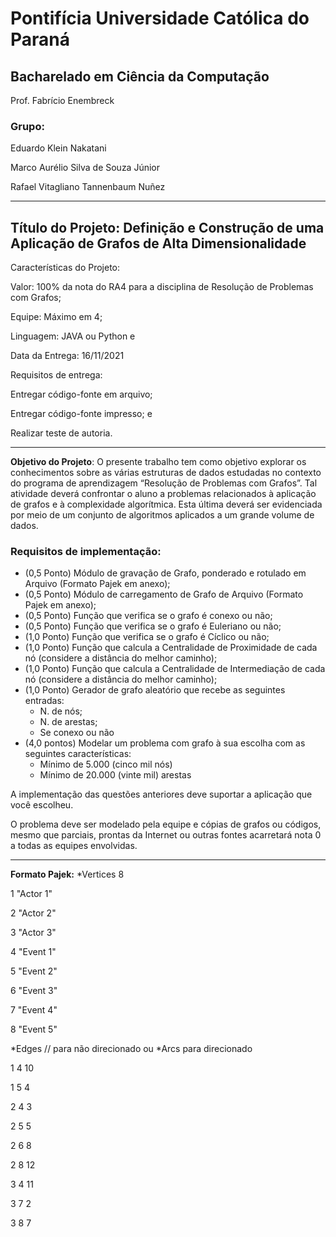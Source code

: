 # Pontifícia Universidade Católica do Paraná
## Bacharelado em Ciência da Computação

Prof. Fabrício Enembreck

### Grupo:

Eduardo Klein Nakatani

Marco Aurélio Silva de Souza Júnior

Rafael Vitagliano Tannenbaum Nuñez

---

## Título do Projeto: Definição e Construção de uma Aplicação de Grafos de Alta Dimensionalidade

Características do Projeto:

Valor: 100% da nota do RA4 para a disciplina de Resolução de Problemas com Grafos;

Equipe: Máximo em 4;

Linguagem: JAVA ou Python e

Data da Entrega: 16/11/2021

Requisitos de entrega:

Entregar código-fonte em arquivo;

Entregar código-fonte impresso; e

Realizar teste de autoria.

---

**Objetivo do Projeto**: O presente trabalho tem como objetivo explorar os conhecimentos sobre as várias estruturas de dados estudadas no contexto do programa de aprendizagem “Resolução de Problemas com Grafos”. Tal atividade deverá confrontar o aluno a problemas relacionados à aplicação de grafos e à complexidade algorítmica. Esta última deverá ser evidenciada por meio de um conjunto de algoritmos aplicados a um grande volume de dados.

### Requisitos de implementação:
- (0,5 Ponto) Módulo de gravação de Grafo, ponderado e rotulado em Arquivo (Formato Pajek em anexo);
- (0,5 Ponto) Módulo de carregamento de Grafo de Arquivo (Formato Pajek em anexo);
- (0,5 Ponto) Função que verifica se o grafo é conexo ou não;
- (0,5 Ponto) Função que verifica se o grafo é Euleriano ou não;
- (1,0 Ponto) Função que verifica se o grafo é Cíclico ou não;
- (1,0 Ponto) Função que calcula a Centralidade de Proximidade de cada nó (considere a distância do melhor caminho);
- (1,0 Ponto) Função que calcula a Centralidade de Intermediação de cada nó (considere a distância do melhor caminho);
- (1,0 Ponto) Gerador de grafo aleatório que recebe as seguintes entradas:
  - N. de nós;
  - N. de arestas;
  - Se conexo ou não
- (4,0 pontos) Modelar um problema com grafo à sua escolha com as seguintes características:
  - Mínimo de 5.000 (cinco mil nós)
  - Mínimo de 20.000 (vinte mil) arestas

A implementação das questões anteriores deve suportar a aplicação que você escolheu.

O problema deve ser modelado pela equipe e cópias de grafos ou códigos, mesmo que parciais, prontas da Internet ou outras fontes acarretará nota 0 a todas as equipes envolvidas.
 
--- 

**Formato Pajek:**
*Vertices  8

1 "Actor 1"

2 "Actor 2"

3 "Actor 3"

4 "Event 1"

5 "Event 2"

6 "Event 3"

7 "Event 4"

8 "Event 5"

*Edges // para não direcionado ou *Arcs para direcionado

1 4 10

1 5 4

2 4 3

2 5 5

2 6 8

2 8 12

3 4 11

3 7 2

3 8 7
